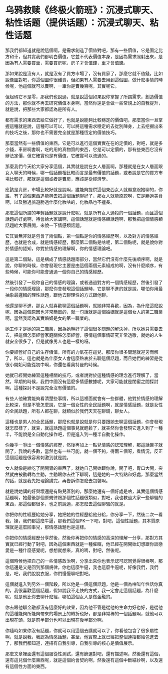 # 乌鸦救赎《终极火箭班》：沉浸式聊天、粘性话题（提供话题）：沉浸式聊天、粘性话题

那我們都知道就是說這個啊，是需求創造了價值對吧，那有一些價值，它是固定比方和車，但其實我們都明白價值，它並不代表價值本身，是因為需求照射出來，是因為有人需要買車，需要買房呢，房子才會值錢，車才會值錢。

那如果說是沒有人，就是沒有了買方市場了，沒有買家了，那麼它就不值錢，比如說像圖對吧，你這個圖你很難賣，但如果有人需要去用到這個圖，做什麼事情的時候呢，他這個就可以賣啊，一車你是賣幾百呢，其實呢它。

但起碼它不是零，那我們也說過，就是說這個如果說你掌握了所謂需求，創造價值的方法，那你就不再去研究價值本身啊，當然你還是會做一些常規上的自我提升，就是說，把那些大家都認為是所有人。

都有需求的東西去給它做好了，也就是說能夠比較穩定的價值吧，那麼當你一旦掌握這種就是說，這種可以可以，可以將這種需求穩定的去從別陣身，上去挖掘出來的技巧之後，那你也不需要完全就是那種恆定的價值技巧。

那麼當然有一些價值的東西，它是可以進行這個實實在在的定價的，對吧，就是多少錢，車房啊書啊，吃的用的真物質的東西，它是可以定價的，那有些東西它沒有辦法定價，但它確實也是有價值，它確實可以流通的。

那麼我們今天給大家分享這個，其實就是說在女人層面啊，那種就是在女人層面跟女人聊天的時候，哪一個話題相比較而言是最有價值的話題，或者說是它的買方市場比較好，那就是這個或者是賣房，應該是從經濟學。

應該是賣房，市場比較好就是說啊，誰能夠提供這個東西女人就願意跟她聊的，你誰，有了這個東西追能夠去把這個話題聊好了，那女人就能原諒啊，它是勝過美食啊，以及勝過旅遊勝過什麼化妝啥的，化妝品也不擅長。

那麼這個所謂的年輕話題就是說什麼呢，就是所有女人通殺的一個話題，而且這個話題的好處啊，待會給大家講啊，這個話題就是情感類話題啊，那我把這個情感類話題給大家展開，來說一下情感類話題。

它其實無非就是包含了兩個點，第一個點是你的情感經歷啊，以及對方的情感經歷，也就是合成，就是情感經歷，那麼第二個點是啥呢，第二個點呢，就是說你對於情感的認知，你對於情感的理解啊，你的情感理論吧。

這是第二個點，這是構成了情感話題兩部分，當然它們沒有什麼先後順序啊，就是說，你聊的時候，你會發現它主要是由這個兩個元素組成的啊，沒有什麼順序，有些時候，可能你可能會通過一個你自己的情感經歷。

然後引發了一段你自己的情感的理論，或者通過對方的一個情感經歷，然後引發了一段你的情感理論，那麼你會發現這個話題時，它是聊不進的就是說，哪怕你用最抽象最邏輯的理性話題，跟他去聊理性的方式跟他聊。

他還是聊不進，那女人就喜歡聊這個話題啊，就她非常喜歡，因為，為什麼這麼說呢，因為這個原因也非常簡單的，就一句話就是這個婚姻就是這個女人的第二職業啊，當然我認為其實婚姻是女的第一職業的。

她工作才是她的第二職業，因為她幹好了這個很多問題的解決掉，所以她只需要去去，把這個怎麼經營家庭關係怎麼經營，感情這個事情研究非常透徹，就她的人生就安全很多了，但是就像男人也是一樣的呀。

你要經營好自己的生存價值，所有的力氣花在這兒，那麼你很多問題就迎刃而解了，所以，這也就是為什麼女人會這麼熱衷於去聊這個話題，而且她們的練習是從很小開始可能從初中啊，你還在看奧特曼的時候。

她就已經開始練習這種相關的技巧，或者說對於這種情感的理念進行理解了，當然，早期的時候，我們中國沒有這麼多情感數據呢，大家可能就是閨蜜之間探討啊，這種探討不是說完全沒有價值的。

有些人他確實能夠看清楚些事情，所以這裡面就會有一些群體，他對於情感的理解比較深，但是不管怎麼說，它是一個女性的全民話題啊，就是情感話題，就是女性的全民話題，所有人都在聊，就類似於我們天天在聊錢，聊女人。

這種也是男人的全民話題，那麼也就是說就是你只要跟她去聊這個話題，你會發現就怎麼樣了，就哀，就這話題這個事兒就輕鬆了，就突然你會發現它進入到了一種半，不能說是全自動化操作吧，但是進入到一種半自動化操作。

你幾乎一爭出一個情感的經歷，然後再加上一點兒情感的認知理解，那這話匣子就開了，我說的多數，當然也有一些可能，就一個不夠，得兩三個呀，看情況，反正這個話題是很容易刺激到就是說。

女人就像是給吃了開開胃的東西了，就她自己開始跟你說，開了吧，胃口大開，突然就由被動轉為主動，主動跟你去往下聊啊，這是她的一大特點和好處，那麼當然的話，就是我先把理論講完，再告訴你怎麼去包裝啊。

就是說她講的好與壞還是有點兒區別的，那麼她還有一個好處是啥，其實這個情感話題啊，她最後那個原規律跟那個性話題很類似，對吧，我也教過大家一些聊騷的東西，那這個都很多，也之前說過，那怎麼去這個聊騷的就是。

你把你的性經歷給她分享，她把她的性經歷給他分給，你分享一下，然後二次一看我，操，我們都這麼牛逼，那我們這個PK一下吧，對吧，這個性話題，其本質原理就是這麼回事兒，那情感話題也是這樣。

你把你的情感經歷分享然後，然後你再把你的情感的高深的理解一分享，那對方其實就已經行動了對吧，因為這個東西就是一種催眠，他已經在開開始幻想跟你談戀愛是一種什麼感覺呢，想想就想來，真的嗎，對吧，然後呢。

這個時候他把自己的一些情感政治啊，分享出來你也表示認可認同覺得很棒啊，那你這還是又是回到那個規律，你也這麼牛逼，我也這麼牛逼呢，好像我們，我們是，吧，我們脫脫衣服，你們慢慢聊吧對吧。

這個就進入到另外一個階段，所以他是一個這個話題，他是一個為啥叫年性話你真的，我很喜歡這個話題，假如說我不走快的方式，我一定會走這個話題，為什麼呢，就是他比你去聊什麼經，哪怕這個女人是做金融的。

你去跟他聊金融都沒有這麼好的效果，因為他不管是從他的生命力好也好，是從他的這種能夠所能夠帶來的場景上的轉折也好，都是非常棒的一個話題啊，就他可以出現在頭，就是前半部分也可以出現在後半部分啊。

你隨時如果你沒有話題，你就可以用這個去講就可以了，你看他包含了很多屬性啊，就是說我，我認為情感話題，甚至，他實際上就已經把整個連招都給包進去了，那我們都知道，連招有自我引導，自我引導的核心是價值展示。

那麼文章裡面還有這個服從性測試，還有篩選對吧，還有描述啊，然後還有這個，還有這兒個什麼東西呢，就是這個約會契約啊，然後還有這個中斷結紗啊，以及還有這個性方面的東西。

